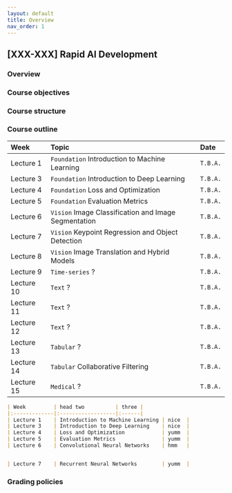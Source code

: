 ```yaml
---
layout: default
title: Overview
nav_order: 1
---
```


## [XXX-XXX] Rapid AI Development

### Overview

### Course objectives

### Course structure

### Course outline
| Week         | Topic                            | Date  |
|:-------------|:---------------------------------|:------|
| Lecture 1    | `Foundation` Introduction to Machine Learning        | `T.B.A.` |
| Lecture 3    | `Foundation` Introduction to Deep Learning           | `T.B.A.` |
| Lecture 4    | `Foundation` Loss and Optimization                   | `T.B.A.` |
| Lecture 5    | `Foundation` Evaluation Metrics                      | `T.B.A.` |
| Lecture 6    | `Vision` Image Classification and Image Segmentation | `T.B.A.` |
| Lecture 7    | `Vision` Keypoint Regression and Object Detection    | `T.B.A.` |
| Lecture 8    | `Vision` Image Translation and Hybrid Models         | `T.B.A.` |
| Lecture 9    | `Time-series` ?                    | `T.B.A.` |
| Lecture 10   | `Text` ?                           | `T.B.A.` |
| Lecture 11   | `Text` ?                           | `T.B.A.` |
| Lecture 12   | `Text` ?                           | `T.B.A.` |
| Lecture 13   | `Tabular` ?                        | `T.B.A.` |
| Lecture 14   | `Tabular` Collaborative Filtering  | `T.B.A.` |
| Lecture 15   | `Medical` ?                        | `T.B.A.` |

```markdown
| Week         | head two          | three |
|:-------------|:------------------|:------|
| Lecture 1    | Introduction to Machine Learning | nice  |
| Lecture 3    | Introduction to Deep Learning    | nice  |
| Lecture 4    | Loss and Optimization            | yumm  |
| Lecture 5    | Evaluation Metrics               | yumm  |
| Lecture 6    | Convolutional Neural Networks    | hmm   |


| Lecture 7    | Recurrent Neural Networks        | yumm  |
```

### Grading policies
